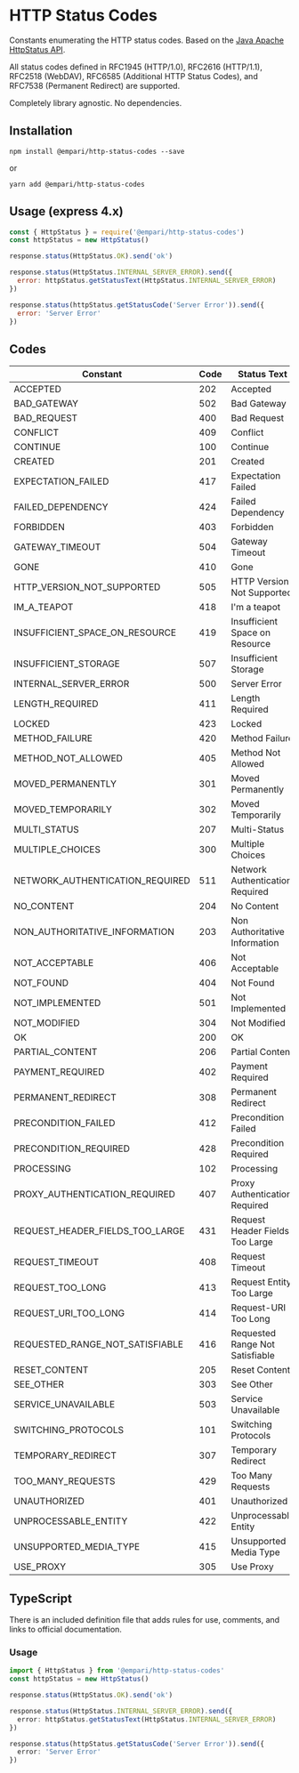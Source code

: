 # HTTP Status Codes

Constants enumerating the HTTP status codes. Based on the [Java Apache HttpStatus API](http://hc.apache.org/httpclient-3.x/apidocs/org/apache/commons/httpclient/HttpStatus.html).

All status codes defined in RFC1945 (HTTP/1.0), RFC2616 (HTTP/1.1), RFC2518 (WebDAV), RFC6585 (Additional HTTP Status Codes), and RFC7538 (Permanent Redirect) are supported.

Completely library agnostic. No dependencies.

## Installation

```console
npm install @empari/http-status-codes --save
```

or

```console
yarn add @empari/http-status-codes
```

## Usage (express 4.x)

```javascript
const { HttpStatus } = require('@empari/http-status-codes')
const httpStatus = new HttpStatus()

response.status(HttpStatus.OK).send('ok')

response.status(HttpStatus.INTERNAL_SERVER_ERROR).send({
  error: httpStatus.getStatusText(HttpStatus.INTERNAL_SERVER_ERROR)
})

response.status(httpStatus.getStatusCode('Server Error')).send({
  error: 'Server Error'
})
```

## Codes

| Constant                        | Code | Status Text                     |
| ------------------------------- | ---- | ------------------------------- |
| ACCEPTED                        | 202  | Accepted                        |
| BAD_GATEWAY                     | 502  | Bad Gateway                     |
| BAD_REQUEST                     | 400  | Bad Request                     |
| CONFLICT                        | 409  | Conflict                        |
| CONTINUE                        | 100  | Continue                        |
| CREATED                         | 201  | Created                         |
| EXPECTATION_FAILED              | 417  | Expectation Failed              |
| FAILED_DEPENDENCY               | 424  | Failed Dependency               |
| FORBIDDEN                       | 403  | Forbidden                       |
| GATEWAY_TIMEOUT                 | 504  | Gateway Timeout                 |
| GONE                            | 410  | Gone                            |
| HTTP_VERSION_NOT_SUPPORTED      | 505  | HTTP Version Not Supported      |
| IM_A_TEAPOT                     | 418  | I'm a teapot                    |
| INSUFFICIENT_SPACE_ON_RESOURCE  | 419  | Insufficient Space on Resource  |
| INSUFFICIENT_STORAGE            | 507  | Insufficient Storage            |
| INTERNAL_SERVER_ERROR           | 500  | Server Error                    |
| LENGTH_REQUIRED                 | 411  | Length Required                 |
| LOCKED                          | 423  | Locked                          |
| METHOD_FAILURE                  | 420  | Method Failure                  |
| METHOD_NOT_ALLOWED              | 405  | Method Not Allowed              |
| MOVED_PERMANENTLY               | 301  | Moved Permanently               |
| MOVED_TEMPORARILY               | 302  | Moved Temporarily               |
| MULTI_STATUS                    | 207  | Multi-Status                    |
| MULTIPLE_CHOICES                | 300  | Multiple Choices                |
| NETWORK_AUTHENTICATION_REQUIRED | 511  | Network Authentication Required |
| NO_CONTENT                      | 204  | No Content                      |
| NON_AUTHORITATIVE_INFORMATION   | 203  | Non Authoritative Information   |
| NOT_ACCEPTABLE                  | 406  | Not Acceptable                  |
| NOT_FOUND                       | 404  | Not Found                       |
| NOT_IMPLEMENTED                 | 501  | Not Implemented                 |
| NOT_MODIFIED                    | 304  | Not Modified                    |
| OK                              | 200  | OK                              |
| PARTIAL_CONTENT                 | 206  | Partial Content                 |
| PAYMENT_REQUIRED                | 402  | Payment Required                |
| PERMANENT_REDIRECT              | 308  | Permanent Redirect              |
| PRECONDITION_FAILED             | 412  | Precondition Failed             |
| PRECONDITION_REQUIRED           | 428  | Precondition Required           |
| PROCESSING                      | 102  | Processing                      |
| PROXY_AUTHENTICATION_REQUIRED   | 407  | Proxy Authentication Required   |
| REQUEST_HEADER_FIELDS_TOO_LARGE | 431  | Request Header Fields Too Large |
| REQUEST_TIMEOUT                 | 408  | Request Timeout                 |
| REQUEST_TOO_LONG                | 413  | Request Entity Too Large        |
| REQUEST_URI_TOO_LONG            | 414  | Request-URI Too Long            |
| REQUESTED_RANGE_NOT_SATISFIABLE | 416  | Requested Range Not Satisfiable |
| RESET_CONTENT                   | 205  | Reset Content                   |
| SEE_OTHER                       | 303  | See Other                       |
| SERVICE_UNAVAILABLE             | 503  | Service Unavailable             |
| SWITCHING_PROTOCOLS             | 101  | Switching Protocols             |
| TEMPORARY_REDIRECT              | 307  | Temporary Redirect              |
| TOO_MANY_REQUESTS               | 429  | Too Many Requests               |
| UNAUTHORIZED                    | 401  | Unauthorized                    |
| UNPROCESSABLE_ENTITY            | 422  | Unprocessable Entity            |
| UNSUPPORTED_MEDIA_TYPE          | 415  | Unsupported Media Type          |
| USE_PROXY                       | 305  | Use Proxy                       |

## TypeScript

There is an included definition file that adds rules for use, comments, and links to official documentation.

### Usage

```typescript
import { HttpStatus } from '@empari/http-status-codes'
const httpStatus = new HttpStatus()

response.status(HttpStatus.OK).send('ok')

response.status(HttpStatus.INTERNAL_SERVER_ERROR).send({
  error: httpStatus.getStatusText(HttpStatus.INTERNAL_SERVER_ERROR)
})

response.status(httpStatus.getStatusCode('Server Error')).send({
  error: 'Server Error'
})
```
